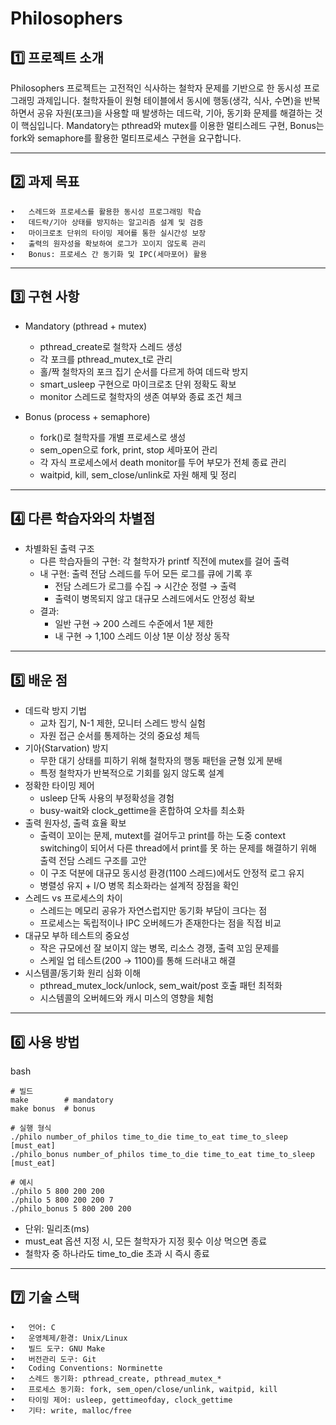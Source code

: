 # Philosophers

## 1️⃣ 프로젝트 소개

Philosophers 프로젝트는 고전적인 식사하는 철학자 문제를 기반으로 한 동시성 프로그래밍 과제입니다. 철학자들이 원형 테이블에서 동시에 행동(생각, 식사, 수면)을 반복하면서 공유 자원(포크)을 사용할 때 발생하는 데드락, 기아, 동기화 문제를 해결하는 것이 핵심입니다.
Mandatory는 pthread와 mutex를 이용한 멀티스레드 구현, Bonus는 fork와 semaphore를 활용한 멀티프로세스 구현을 요구합니다.

---

## 2️⃣ 과제 목표
	•	스레드와 프로세스를 활용한 동시성 프로그래밍 학습
	•	데드락/기아 상태를 방지하는 알고리즘 설계 및 검증
	•	마이크로초 단위의 타이밍 제어를 통한 실시간성 보장
	•	출력의 원자성을 확보하여 로그가 꼬이지 않도록 관리
	•	Bonus: 프로세스 간 동기화 및 IPC(세마포어) 활용

---

## 3️⃣ 구현 사항
* Mandatory (pthread + mutex)
  - pthread_create로 철학자 스레드 생성
  - 각 포크를 pthread_mutex_t로 관리
  - 홀/짝 철학자의 포크 집기 순서를 다르게 하여 데드락 방지
  - smart_usleep 구현으로 마이크로초 단위 정확도 확보
  - monitor 스레드로 철학자의 생존 여부와 종료 조건 체크

* Bonus (process + semaphore)
  - fork()로 철학자를 개별 프로세스로 생성
  - sem_open으로 fork, print, stop 세마포어 관리
  - 각 자식 프로세스에서 death monitor를 두어 부모가 전체 종료 관리
  - waitpid, kill, sem_close/unlink로 자원 해제 및 정리

---

## 4️⃣ 다른 학습자와의 차별점
* 차별화된 출력 구조
  - 다른 학습자들의 구현: 각 철학자가 printf 직전에 mutex를 걸어 출력
  - 내 구현: 출력 전담 스레드를 두어 모든 로그를 큐에 기록 후
    - 전담 스레드가 로그를 수집 → 시간순 정렬 → 출력
    - 출력이 병목되지 않고 대규모 스레드에서도 안정성 확보
  - 결과:
    - 일반 구현 → 200 스레드 수준에서 1분 제한
    - 내 구현 → 1,100 스레드 이상 1분 이상 정상 동작

---

## 5️⃣ 배운 점
* 데드락 방지 기법
  - 교차 집기, N-1 제한, 모니터 스레드 방식 실험
  - 자원 접근 순서를 통제하는 것의 중요성 체득
* 기아(Starvation) 방지
  - 무한 대기 상태를 피하기 위해 철학자의 행동 패턴을 균형 있게 분배
  - 특정 철학자가 반복적으로 기회를 잃지 않도록 설계
* 정확한 타이밍 제어
  - usleep 단독 사용의 부정확성을 경험
  - busy-wait와 clock_gettime을 혼합하여 오차를 최소화
* 출력 원자성, 출력 효율 확보
  - 출력이 꼬이는 문제, mutext를 걸어두고 print를 하는 도중 context switching이 되어서 다른 thread에서 print를 못 하는 문제를 해결하기 위해 출력 전담 스레드 구조를 고안
  - 이 구조 덕분에 대규모 동시성 환경(1100 스레드)에서도 안정적 로그 유지
  - 병렬성 유지 + I/O 병목 최소화라는 설계적 장점을 확인
* 스레드 vs 프로세스의 차이
  - 스레드는 메모리 공유가 자연스럽지만 동기화 부담이 크다는 점
  - 프로세스는 독립적이나 IPC 오버헤드가 존재한다는 점을 직접 비교
* 대규모 부하 테스트의 중요성
  - 작은 규모에선 잘 보이지 않는 병목, 리소스 경쟁, 출력 꼬임 문제를
  - 스케일 업 테스트(200 → 1100)를 통해 드러내고 해결
* 시스템콜/동기화 원리 심화 이해
  - pthread_mutex_lock/unlock, sem_wait/post 호출 패턴 최적화
  - 시스템콜의 오버헤드와 캐시 미스의 영향을 체험

---

## 6️⃣ 사용 방법
bash
```
# 빌드
make        # mandatory
make bonus  # bonus

# 실행 형식
./philo number_of_philos time_to_die time_to_eat time_to_sleep [must_eat]
./philo_bonus number_of_philos time_to_die time_to_eat time_to_sleep [must_eat]

# 예시
./philo 5 800 200 200
./philo 5 800 200 200 7
./philo_bonus 5 800 200 200
```
* 단위: 밀리초(ms)
* must_eat 옵션 지정 시, 모든 철학자가 지정 횟수 이상 먹으면 종료
* 철학자 중 하나라도 time_to_die 초과 시 즉시 종료

 ---
 
 ## 7️⃣ 기술 스택
	•	언어: C
 	•	운영체제/환경: Unix/Linux
 	•	빌드 도구: GNU Make
 	•	버전관리 도구: Git
 	•	Coding Conventions: Norminette
	•	스레드 동기화: pthread_create, pthread_mutex_*
	•	프로세스 동기화: fork, sem_open/close/unlink, waitpid, kill
	•	타이밍 제어: usleep, gettimeofday, clock_gettime
	•	기타: write, malloc/free
